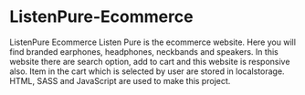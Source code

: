 # ListenPure-Ecommerce
ListenPure Ecommerce
Listen Pure is the ecommerce website. Here you will find branded earphones, headphones, neckbands and speakers. In this website there are search option, add to cart and this website is
responsive also. Item in the cart which is selected by user are stored in localstorage.
HTML, SASS and JavaScript are used to make this project.
